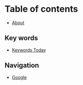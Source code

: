# Table of contents

* [About](README.md)

## Key words

* [Keywords Today](key-words/keywords-today.md)

## Navigation

* [Google](navigation/google.md)

